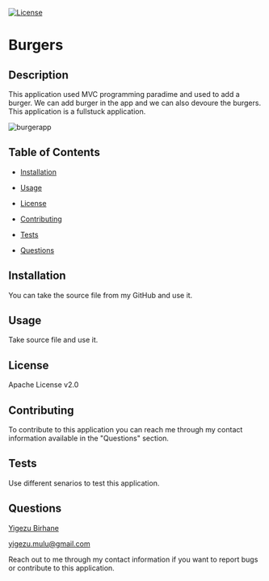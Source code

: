 [![License](https://img.shields.io/badge/License-Apache%202.0-blue.svg)](#license)


  # Burgers


  ## Description

  
  This application used MVC programming paradime and used to add a burger. We can add burger in the app and we can also devoure the burgers. This application is a fullstuck application.

![burgerapp](https://user-images.githubusercontent.com/42190239/98489135-bd83bc80-21fa-11eb-9e5b-3fca5a2c200e.PNG)


  ## Table of Contents

  
  
  * [Installation](#installation)

  
  * [Usage](#usage)

  
  * [License](#license)

  
  * [Contributing](#contributing)

  
  * [Tests](#tests)

  
  * [Questions](#questions)

  


  ## Installation

  
  You can take the source file from my GitHub and use it.


  ## Usage

  
  Take source file and use it.


  ## License

  
  Apache License v2.0


  ## Contributing

  
  To contribute to this application you can reach me through my contact information available in the "Questions" section.


  ## Tests

  
  Use different senarios to test this application.

      
  ## Questions

  
  [Yigezu Birhane](https://yigezu1.github.io/Yigezu1/)

  yigezu.mulu@gmail.com

  Reach out to me through my contact information if you want to report bugs or contribute to this application.
  
